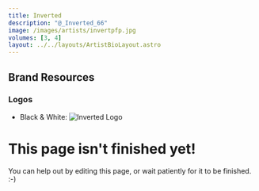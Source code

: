 ```yaml
---
title: Inverted
description: "@_Inverted_66"
image: /images/artists/invertpfp.jpg
volumes: [3, 4]
layout: ../../layouts/ArtistBioLayout.astro
---
```


## Brand Resources

### Logos

- Black & White:
  ![Inverted Logo](/images/artistLogos/inverted/blackwhite.png)

# This page isn't finished yet!

You can help out by editing this page, or wait patiently for it to be finished. :-)
